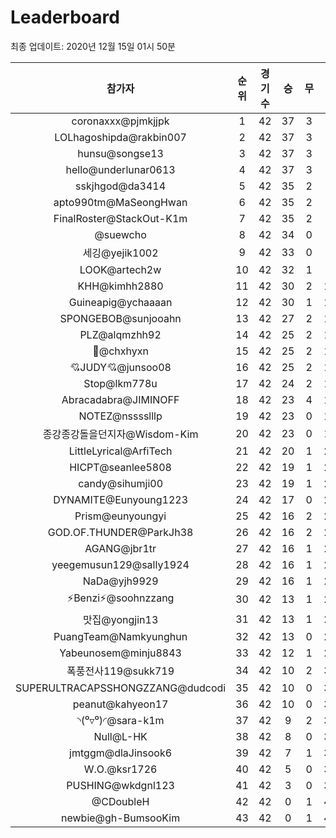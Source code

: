 # Leaderboard
최종 업데이트: 2020년 12월 15일 01시 50분




| 참가자 | 순위 | 경기수 | 승 | 무 | 패 | 승점 |
|:---:|:---:|:---:|:---:|:---:|:---:|:---:|
| coronaxxx@pjmkjjpk | 1 | 42 | 37 | 3 | 2 | 114 |
| LOLhagoshipda@rakbin007 | 2 | 42 | 37 | 3 | 2 | 114 |
| hunsu@songse13 | 3 | 42 | 37 | 3 | 2 | 114 |
| hello@underlunar0613 | 4 | 42 | 37 | 3 | 2 | 114 |
| sskjhgod@da3414 | 5 | 42 | 35 | 2 | 5 | 107 |
| apto990tm@MaSeongHwan | 6 | 42 | 35 | 2 | 5 | 107 |
| FinalRoster@StackOut-K1m | 7 | 42 | 35 | 2 | 5 | 107 |
| @suewcho | 8 | 42 | 34 | 0 | 8 | 102 |
| 세깅@yejik1002 | 9 | 42 | 33 | 0 | 9 | 99 |
| LOOK@artech2w | 10 | 42 | 32 | 1 | 9 | 97 |
| KHH@kimhh2880 | 11 | 42 | 30 | 2 | 10 | 92 |
| Guineapig@ychaaaan | 12 | 42 | 30 | 1 | 11 | 91 |
| SPONGEBOB@sunjooahn | 13 | 42 | 27 | 2 | 13 | 83 |
| PLZ@alqmzhh92 | 14 | 42 | 25 | 2 | 15 | 77 |
| 👑@chxhyxn | 15 | 42 | 25 | 2 | 15 | 77 |
| 💘JUDY💘@junsoo08 | 16 | 42 | 25 | 2 | 15 | 77 |
| Stop@lkm778u | 17 | 42 | 24 | 2 | 16 | 74 |
| Abracadabra@JIMINOFF | 18 | 42 | 23 | 4 | 15 | 73 |
| NOTEZ@nsssslllp | 19 | 42 | 23 | 0 | 19 | 69 |
| 종강종강돌을던지자@Wisdom-Kim | 20 | 42 | 23 | 0 | 19 | 69 |
| LittleLyrical@ArfiTech | 21 | 42 | 20 | 1 | 21 | 61 |
| HICPT@seanlee5808 | 22 | 42 | 19 | 1 | 22 | 58 |
| candy@sihumji00 | 23 | 42 | 19 | 1 | 22 | 58 |
| DYNAMITE@Eunyoung1223 | 24 | 42 | 17 | 0 | 25 | 51 |
| Prism@eunyoungyi | 25 | 42 | 16 | 2 | 24 | 50 |
| GOD.OF.THUNDER@ParkJh38 | 26 | 42 | 16 | 2 | 24 | 50 |
| AGANG@jbr1tr | 27 | 42 | 16 | 1 | 25 | 49 |
| yeegemusun129@sally1924 | 28 | 42 | 16 | 1 | 25 | 49 |
| NaDa@yjh9929 | 29 | 42 | 16 | 1 | 25 | 49 |
| ⚡Benzi⚡@soohnzzang | 30 | 42 | 13 | 1 | 28 | 40 |
| 맛집@yongjin13 | 31 | 42 | 13 | 1 | 28 | 40 |
| PuangTeam@Namkyunghun | 32 | 42 | 13 | 0 | 29 | 39 |
| Yabeunosem@minju8843 | 33 | 42 | 12 | 1 | 29 | 37 |
| 폭풍전사119@sukk719 | 34 | 42 | 10 | 2 | 30 | 32 |
| SUPERULTRACAPSSHONGZZANG@dudcodi | 35 | 42 | 10 | 0 | 32 | 30 |
| peanut@kahyeon17 | 36 | 42 | 10 | 0 | 32 | 30 |
| ◝(⁰▿⁰)◜@sara-k1m | 37 | 42 | 9 | 2 | 31 | 29 |
| Null@L-HK | 38 | 42 | 8 | 0 | 34 | 24 |
| jmtggm@dlaJinsook6 | 39 | 42 | 7 | 1 | 34 | 22 |
| W.O.@ksr1726 | 40 | 42 | 5 | 0 | 37 | 15 |
| PUSHING@wkdgnl123 | 41 | 42 | 3 | 0 | 39 | 9 |
| @CDoubleH | 42 | 42 | 0 | 1 | 41 | 1 |
| newbie@gh-BumsooKim | 43 | 42 | 0 | 1 | 41 | 1 |